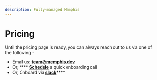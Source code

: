 ```yaml
---
description: Fully-managed Memphis
---
```


# Pricing

Until the pricing page is ready, you can always reach out to us via one of the following -&#x20;

* Email us: **team@memphis.dev**
* Or, **** [**Schedule**](https://calendly.com/yanivbhemo/onboard-call-to-memphis-dev) a quick onboarding call
* Or, Onboard via [**slack**](https://join.slack.com/share/enQtNDkzNjYyMTIzMTk4Ni01MWNmMzQ4YTdhOWQ4NWRmYTgyNDIzZTg1MWY1NTI2MmJjMDdkMzE2YmRiYWNjYjE0ZjM3NGY2ZmI1Yjg5MTcx)****
